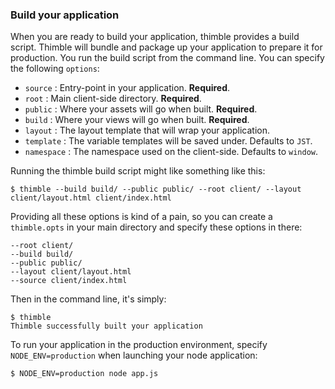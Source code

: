 ### Build your application ###

When you are ready to build your application, thimble provides a build script. Thimble will bundle and package up your application to prepare it for production. You run the build script from the command line. You can specify the following `options`:
  
* `source` : Entry-point in your application. **Required**. 
* `root` : Main client-side directory. **Required**. 
* `public` : Where your assets will go when built. **Required**. 
* `build` : Where your views will go when built. **Required**. 
* `layout` : The layout template that will wrap your application.
* `template` : The variable templates will be saved under. Defaults to `JST`.
* `namespace` : The namespace used on the client-side. Defaults to `window`.
  
Running the thimble build script might like something like this:

    $ thimble --build build/ --public public/ --root client/ --layout client/layout.html client/index.html

Providing all these options is kind of a pain, so you can create a `thimble.opts` in your main directory and specify these options in there:

    --root client/
    --build build/
    --public public/
    --layout client/layout.html
    --source client/index.html
    
Then in the command line, it's simply:

    $ thimble
    Thimble successfully built your application

To run your application in the production environment, specify `NODE_ENV=production` when launching your node application:

    $ NODE_ENV=production node app.js